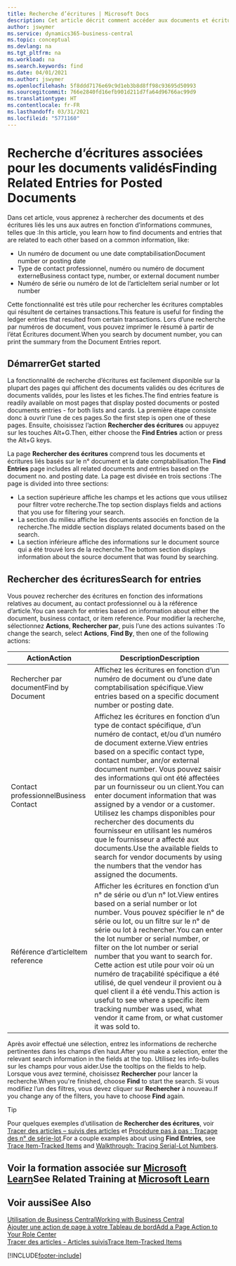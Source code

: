 ```yaml
---
title: Recherche d’écritures | Microsoft Docs
description: Cet article décrit comment accéder aux documents et écritures liés
author: jswymer
ms.service: dynamics365-business-central
ms.topic: conceptual
ms.devlang: na
ms.tgt_pltfrm: na
ms.workload: na
ms.search.keywords: find
ms.date: 04/01/2021
ms.author: jswymer
ms.openlocfilehash: 5f8ddd7176e69c9d1eb3b8d8ff98c93695d50993
ms.sourcegitcommit: 766e2840fd16efb901d211d7fa64d96766ac99d9
ms.translationtype: HT
ms.contentlocale: fr-FR
ms.lasthandoff: 03/31/2021
ms.locfileid: "5771160"
---
```

# <a name="finding-related-entries-for-posted-documents"></a><span data-ttu-id="99150-103">Recherche d’écritures associées pour les documents validés</span><span class="sxs-lookup"><span data-stu-id="99150-103">Finding Related Entries for Posted Documents</span></span> 

<span data-ttu-id="99150-104">Dans cet article, vous apprenez à rechercher des documents et des écritures liés les uns aux autres en fonction d’informations communes, telles que :</span><span class="sxs-lookup"><span data-stu-id="99150-104">In this article, you learn how to find documents and entries that are related to each other based on a common information, like:</span></span>

- <span data-ttu-id="99150-105">Un numéro de document ou une date comptabilisation</span><span class="sxs-lookup"><span data-stu-id="99150-105">Document number or posting date</span></span>
- <span data-ttu-id="99150-106">Type de contact professionnel, numéro ou numéro de document externe</span><span class="sxs-lookup"><span data-stu-id="99150-106">Business contact type, number, or external document number</span></span>
- <span data-ttu-id="99150-107">Numéro de série ou numéro de lot de l’article</span><span class="sxs-lookup"><span data-stu-id="99150-107">Item serial number or lot number</span></span>

<span data-ttu-id="99150-108">Cette fonctionnalité est très utile pour rechercher les écritures comptables qui résultent de certaines transactions.</span><span class="sxs-lookup"><span data-stu-id="99150-108">This feature is useful for finding the ledger entries that resulted from certain transactions.</span></span> <span data-ttu-id="99150-109">Lors d’une recherche par numéros de document, vous pouvez imprimer le résumé à partir de l’état Écritures document.</span><span class="sxs-lookup"><span data-stu-id="99150-109">When you search by document number, you can print the summary from the Document Entries report.</span></span>

## <a name="get-started"></a><span data-ttu-id="99150-110">Démarrer</span><span class="sxs-lookup"><span data-stu-id="99150-110">Get started</span></span>

<span data-ttu-id="99150-111">La fonctionnalité de recherche d’écritures est facilement disponible sur la plupart des pages qui affichent des documents validés ou des écritures de documents validés, pour les listes et les fiches.</span><span class="sxs-lookup"><span data-stu-id="99150-111">The find entries feature is readily available on most pages that display posted documents or posted documents entries - for both lists and cards.</span></span> <span data-ttu-id="99150-112">La première étape consiste donc à ouvrir l’une de ces pages.</span><span class="sxs-lookup"><span data-stu-id="99150-112">So the first step is open one of these pages.</span></span> <span data-ttu-id="99150-113">Ensuite, choisissez l’action **Rechercher des écritures** ou appuyez sur les touches Alt+G.</span><span class="sxs-lookup"><span data-stu-id="99150-113">Then, either choose the **Find Entries** action or press the Alt+G keys.</span></span>

<span data-ttu-id="99150-114">La page **Rechercher des écritures** comprend tous les documents et écritures liés basés sur le n° document et la date comptabilisation.</span><span class="sxs-lookup"><span data-stu-id="99150-114">The **Find Entries** page  includes all related documents and entries based on the document no. and posting date.</span></span> <span data-ttu-id="99150-115">La page est divisée en trois sections :</span><span class="sxs-lookup"><span data-stu-id="99150-115">The page is divided into three sections:</span></span>

- <span data-ttu-id="99150-116">La section supérieure affiche les champs et les actions que vous utilisez pour filtrer votre recherche.</span><span class="sxs-lookup"><span data-stu-id="99150-116">The top section displays fields and actions that you use for filtering your search.</span></span>
- <span data-ttu-id="99150-117">La section du milieu affiche les documents associés en fonction de la recherche.</span><span class="sxs-lookup"><span data-stu-id="99150-117">The middle section displays related documents based on the search.</span></span>
- <span data-ttu-id="99150-118">La section inférieure affiche des informations sur le document source qui a été trouvé lors de la recherche.</span><span class="sxs-lookup"><span data-stu-id="99150-118">The bottom section displays information about the source document that was found by searching.</span></span>


<!--
 There are two ways to open this page:

- Choose the ![Lightbulb that opens the Tell Me feature](media/ui-search/search_small.png "Tell me what you want to do") icon, enter **Find Entries**, and then choose the related link.

    With this way, the **Find Entries** page might be empty, and you'll have to start searching for entries from scratch.
    
- Open a page that displays posted documents or posted documents entries, either a list or a card. Then, locate and select the **Find Entries** action.

    With this way, the **Find Entries**, page will include all related documents and entries based on the document no. and posting date.


    > [!TIP]
    > If you are on a page that has the **Find Entries** action, press crtl+G to open the **Find Entries** page directly. 
-->

## <a name="search-for-entries"></a><span data-ttu-id="99150-119">Rechercher des écritures</span><span class="sxs-lookup"><span data-stu-id="99150-119">Search for entries</span></span>

<span data-ttu-id="99150-120">Vous pouvez rechercher des écritures en fonction des informations relatives au document, au contact professionnel ou à la référence d’article.</span><span class="sxs-lookup"><span data-stu-id="99150-120">You can search for entries based on information about either the document, business contact, or item reference.</span></span> <span data-ttu-id="99150-121">Pour modifier la recherche, sélectionnez **Actions**, **Rechercher par**, puis l’une des actions suivantes :</span><span class="sxs-lookup"><span data-stu-id="99150-121">To change the search, select **Actions**, **Find By**, then one of the following actions:</span></span>

|<span data-ttu-id="99150-122">Action</span><span class="sxs-lookup"><span data-stu-id="99150-122">Action</span></span>|<span data-ttu-id="99150-123">Description</span><span class="sxs-lookup"><span data-stu-id="99150-123">Description</span></span>|
|------|-----------|
|<span data-ttu-id="99150-124">Rechercher par document</span><span class="sxs-lookup"><span data-stu-id="99150-124">Find by Document</span></span>|<span data-ttu-id="99150-125">Affichez les écritures en fonction d’un numéro de document ou d’une date comptabilisation spécifique.</span><span class="sxs-lookup"><span data-stu-id="99150-125">View entries based on a specific document number or posting date.</span></span>|
|<span data-ttu-id="99150-126">Contact professionnel</span><span class="sxs-lookup"><span data-stu-id="99150-126">Business Contact</span></span> |<span data-ttu-id="99150-127">Affichez les écritures en fonction d’un type de contact spécifique, d’un numéro de contact, et/ou d’un numéro de document externe.</span><span class="sxs-lookup"><span data-stu-id="99150-127">View entries based on a specific contact type, contact number, anr/or external document number.</span></span> <span data-ttu-id="99150-128">Vous pouvez saisir des informations qui ont été affectées par un fournisseur ou un client.</span><span class="sxs-lookup"><span data-stu-id="99150-128">You can enter document information that was assigned by a vendor or a customer.</span></span> <span data-ttu-id="99150-129">Utilisez les champs disponibles pour rechercher des documents du fournisseur en utilisant les numéros que le fournisseur a affecté aux documents.</span><span class="sxs-lookup"><span data-stu-id="99150-129">Use the available fields to search for vendor documents by using the numbers that the vendor has assigned the documents.</span></span>|
|<span data-ttu-id="99150-130">Référence d’article</span><span class="sxs-lookup"><span data-stu-id="99150-130">Item reference</span></span>|<span data-ttu-id="99150-131">Afficher les écritures en fonction d’un n° de série ou d’un n° lot.</span><span class="sxs-lookup"><span data-stu-id="99150-131">View entires based on a serial number or lot number.</span></span> <span data-ttu-id="99150-132">Vous pouvez spécifier le n° de série ou lot, ou un filtre sur le n° de série ou lot à rechercher.</span><span class="sxs-lookup"><span data-stu-id="99150-132">You can enter the lot number or serial number, or filter on the lot number or serial number that you want to search for.</span></span> <span data-ttu-id="99150-133">Cette action est utile pour voir où un numéro de traçabilité spécifique a été utilisé, de quel vendeur il provient ou à quel client il a été vendu.</span><span class="sxs-lookup"><span data-stu-id="99150-133">This action is useful to see where a specific item tracking number was used, what vendor it came from, or what customer it was sold to.</span></span>|

<span data-ttu-id="99150-134">Après avoir effectué une sélection, entrez les informations de recherche pertinentes dans les champs d’en haut.</span><span class="sxs-lookup"><span data-stu-id="99150-134">After you make a selection, enter the relevant search information in the fields at the top.</span></span> <span data-ttu-id="99150-135">Utilisez les info-bulles sur les champs pour vous aider.</span><span class="sxs-lookup"><span data-stu-id="99150-135">Use the tooltips on the fields to help.</span></span> <span data-ttu-id="99150-136">Lorsque vous avez terminé, choisissez **Rechercher** pour lancer la recherche.</span><span class="sxs-lookup"><span data-stu-id="99150-136">When you're finished, choose **Find** to start the search.</span></span> <span data-ttu-id="99150-137">Si vous modifiez l’un des filtres, vous devez cliquer sur **Rechercher** à nouveau.</span><span class="sxs-lookup"><span data-stu-id="99150-137">If you change any of the filters, you have to choose **Find** again.</span></span>

> [!TIP]
> <span data-ttu-id="99150-138">Pour quelques exemples d’utilisation de **Rechercher des écritures**, voir [Tracer des articles – suivis des articles](inventory-how-to-trace-item-tracked-items.md) et [Procédure pas à pas : Traçage des n° de série-lot](walkthrough-tracing-serial-lot-numbers.md).</span><span class="sxs-lookup"><span data-stu-id="99150-138">For a couple examples about using **Find Entries**, see [Trace Item-Tracked Items](inventory-how-to-trace-item-tracked-items.md) and [Walkthrough: Tracing Serial-Lot Numbers](walkthrough-tracing-serial-lot-numbers.md).</span></span>

## <a name="see-related-training-at-microsoft-learn"></a><span data-ttu-id="99150-139">Voir la formation associée sur [Microsoft Learn](/learn/modules/user-interface-dynamics-365-business-central/index)</span><span class="sxs-lookup"><span data-stu-id="99150-139">See Related Training at [Microsoft Learn](/learn/modules/user-interface-dynamics-365-business-central/index)</span></span>

## <a name="see-also"></a><span data-ttu-id="99150-140">Voir aussi</span><span class="sxs-lookup"><span data-stu-id="99150-140">See Also</span></span>

[<span data-ttu-id="99150-141">Utilisation de Business Central</span><span class="sxs-lookup"><span data-stu-id="99150-141">Working with Business Central</span></span>](ui-work-product.md)  
[<span data-ttu-id="99150-142">Ajouter une action de page à votre Tableau de bord</span><span class="sxs-lookup"><span data-stu-id="99150-142">Add a Page Action to Your Role Center</span></span>](ui-bookmarks.md)  
[<span data-ttu-id="99150-143">Tracer des articles - Articles suivis</span><span class="sxs-lookup"><span data-stu-id="99150-143">Trace Item-Tracked Items</span></span>](inventory-how-to-trace-item-tracked-items.md)  


[!INCLUDE[footer-include](includes/footer-banner.md)]